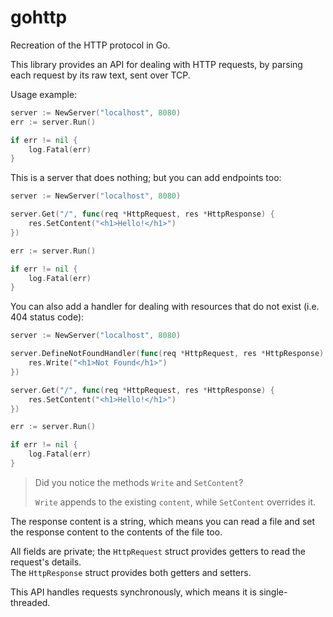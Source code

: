 # gohttp

Recreation of the HTTP protocol in Go.

This library provides an API for dealing with HTTP requests, by parsing each request by its raw text, sent over TCP.

Usage example:
```go
server := NewServer("localhost", 8080)
err := server.Run()

if err != nil {
	log.Fatal(err)
}
```

This is a server that does nothing; but you can add endpoints too:
```go
server := NewServer("localhost", 8080)

server.Get("/", func(req *HttpRequest, res *HttpResponse) {
	res.SetContent("<h1>Hello!</h1>")
})

err := server.Run()

if err != nil {
	log.Fatal(err)
}
```

You can also add a handler for dealing with resources that do not exist (i.e. 404 status code):
```go
server := NewServer("localhost", 8080)

server.DefineNotFoundHandler(func(req *HttpRequest, res *HttpResponse) {
	res.Write("<h1>Not Found</h1>")
})

server.Get("/", func(req *HttpRequest, res *HttpResponse) {
	res.SetContent("<h1>Hello!</h1>")
})

err := server.Run()

if err != nil {
	log.Fatal(err)
}
```

> Did you notice the methods `Write` and `SetContent`?  <br />
>
> `Write` appends to the existing `content`, while `SetContent` overrides it.

The response content is a string, which means you can read a file and set the response content to the contents of the file too.

All fields are private; the `HttpRequest` struct provides getters to read the request's details. <br />
The `HttpResponse` struct provides both getters and setters.

This API handles requests synchronously, which means it is single-threaded.
